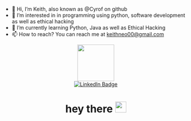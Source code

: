 - 👋 Hi, I’m Keith, also known as @Cyrof on github
- 👀 I’m interested in in programming using python, software development as well as ethical hacking
- 🌱 I’m currently learning Python, Java as well as Ethical Hacking
- 📫 How to reach? You can reach me at keithneo00@gmail.com  

<!---
Cyrof/Cyrof is a ✨ special ✨ repository because its `README.md` (this file) appears on your GitHub profile.
You can click the Preview link to take a look at your changes.
--->
<div id="header" align="center">
  <img src="https://media4.giphy.com/media/fkZukR450RQ1qnGaq9/giphy.gif?cid=ecf05e47grbqvpgkjzijvl8y04k3t79rhhty0exo1xaxhacw&rid=giphy.gif&ct=s" width="100"/>
</div>

<div id="badges" align="center">
  <a href="https://www.linkedin.com/in/keith-neo-8ba4401a8/">
    <img src="https://img.shields.io/badge/LinkedIn-blue?style=for-the-badge&logo=linkedin&logoColor=white" alt="LinkedIn Badge"/>
  </a>
</div>

<div id="view" align="center">
  <img src="https://komarev.com/ghpvc/?username=Cyrof&style=flat-square&color=blue" alt=""/>
</div>

<div id="wave" align="center">
  <h1>
    hey there
    <img src="https://media.giphy.com/media/hvRJCLFzcasrR4ia7z/giphy.gif" width="30px"/>
  </h1>
</div>
